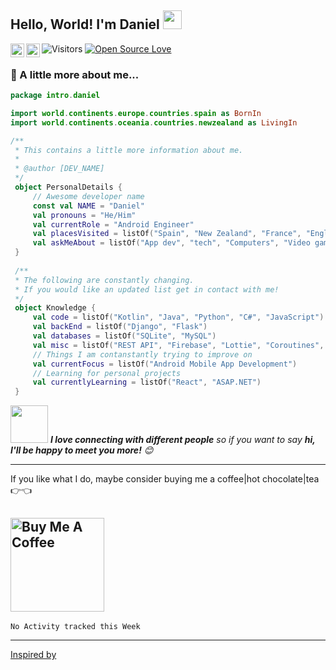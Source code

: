 <h2>Hello, World! I'm Daniel <img src="https://raw.githubusercontent.com/aemmadi/aemmadi/master/wave.gif" width="30px"></h2>

<a target="_blank" rel="noopener noreferrer" href="https://www.linkedin.com/in/danielcdev">
  <img align="left" alt="Daniel's LinkedIn" width="22px" src="https://raw.githubusercontent.com/peterthehan/peterthehan/master/assets/linkedin.svg" />
</a>
<a target="_blank" rel="noopener noreferrer" href="https://open.spotify.com/user/5pokm97s8gu9cmu2xbccqa198">
  <img align="left" alt="Daniel's Spotify" width="22px" src="https://raw.githubusercontent.com/peterthehan/peterthehan/master/assets/spotify.svg" />
</a>

![Visitors](https://visitor-badge.laobi.icu/badge?page_id=danielcerezodev.danielcerezodev)
[![Open Source Love](https://badges.frapsoft.com/os/v1/open-source.svg?v=102)](https://github.com/ellerbrock/open-source-badge/)

### 🔎 A little more about me...  

```kotlin
package intro.daniel

import world.continents.europe.countries.spain as BornIn
import world.continents.oceania.countries.newzealand as LivingIn

/**
 * This contains a little more information about me.
 *
 * @author [DEV_NAME]
 */
 object PersonalDetails {
     // Awesome developer name
     const val NAME = "Daniel"
     val pronouns = "He/Him"
     val currentRole = "Android Engineer"
     val placesVisited = listOf("Spain", "New Zealand", "France", "England", "Switzerland", "Monaco", "Italy", "Germany")
     val askMeAbout = listOf("App dev", "tech", "Computers", "Video games", "Photography")
 }
 
 /**
 * The following are constantly changing.
 * If you would like an updated list get in contact with me!
 */
 object Knowledge {
     val code = listOf("Kotlin", "Java", "Python", "C#", "JavaScript")
     val backEnd = listOf("Django", "Flask")
     val databases = listOf("SQLite", "MySQL")
     val misc = listOf("REST API", "Firebase", "Lottie", "Coroutines", "Room", "WorkManager", "OkHTTP", "RxJava")
     // Things I am contanstantly trying to improve on
     val currentFocus = listOf("Android Mobile App Development")
     // Learning for personal projects
     val currentlyLearning = listOf("React", "ASAP.NET")
 }
```

<img src="https://media.giphy.com/media/LnQjpWaON8nhr21vNW/giphy.gif" width="60"> <em><b>I love connecting with different people</b> so if you want to say <b>hi, I'll be happy to meet you more!</b> 😊</em>

---
If you like what I do, maybe consider buying me a coffee|hot chocolate|tea 👉👈

<a target="_blank" rel="noopener noreferrer" href="https://www.buymeacoffee.com/danielcerezodev"><img src="https://cdn.buymeacoffee.com/buttons/v2/default-red.png" alt="Buy Me A Coffee" width="150"></a>             
---
<!--START_SECTION:waka-->
```text
No Activity tracked this Week
```
<!--END_SECTION:waka-->
---
<a target="_blank" rel="noopener noreferrer"  href="https://github.com/abhisheknaiidu/awesome-github-profile-readme">Inspired by</a>
